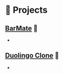 # 🧪 Projects

## [BarMate](https://github.com/DavidMcConkey/BarMate) 🔗
-

## [Duolingo Clone](https://github.com/DavidMcConkey/DuolingoClone) 🔗
-
